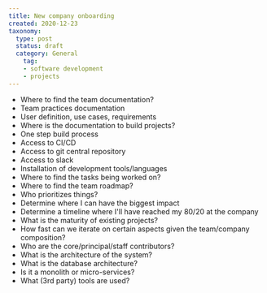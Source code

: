 ```yaml
---
title: New company onboarding
created: 2020-12-23
taxonomy:
  type: post
  status: draft
  category: General
    tag:
    - software development
    - projects
---
```


* Where to find the team documentation?
* Team practices documentation
* User definition, use cases, requirements
* Where is the documentation to build projects?
* One step build process
* Access to CI/CD
* Access to git central repository
* Access to slack
* Installation of development tools/languages
* Where to find the tasks being worked on?
* Where to find the team roadmap?
* Who prioritizes things?
* Determine where I can have the biggest impact
* Determine a timeline where I'll have reached my 80/20 at the company
* What is the maturity of existing projects?
* How fast can we iterate on certain aspects given the team/company composition?
* Who are the core/principal/staff contributors?
* What is the architecture of the system?
* What is the database architecture?
* Is it a monolith or micro-services?
* What (3rd party) tools are used?
